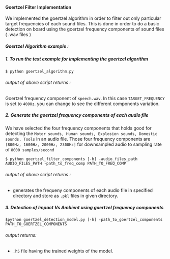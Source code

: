 #### Goertzel Filter Implementation

We implemented the goertzel algorithm in order to filter out only particular target frequencies of each sound files. This is done in order to do a basic detection on board using the goertzel frequency components of sound files ( .wav files )

##### Goertzel Algorithm example : 

##### 1. To run the test example for implementing the goertzel algorithm 

```
$ python goertzel_algorithm.py 
```

###### output of above script returns :
Goertzel frequency component of ```speech.wav```. In this case ```TARGET_FREQUENCY``` is set to ```400Hz```. you can change to see the different components variation.

##### 2. Generate the goertzel frequency components of each audio file 
We have selected the four frequency components that holds good for detecting the ```Motor sounds, Human sounds, Explosion sounds, Domestic sounds, Tools``` in an audio file. Those four frequency components are ```[800Hz, 1600Hz, 2000Hz, 2300Hz]``` for downsampled audio to sampling rate of ```8000 samples/second```

```
$ python goertzel_filter_components [-h] -audio_files_path AUDIO_FILES_PATH -path_to_freq_comp PATH_TO_FREQ_COMP
```

###### output of above script returns :
- generates the frequeny components of each audio file in specified directory and store as ```.pkl``` files in given directory.

##### 3. Detection of Impact Vs Ambient using goertzel frequency components
```
$python goertzel_detection_model.py [-h] -path_to_goertzel_components PATH_TO_GOERTZEL_COMPONENTS
```

###### output returns:
- ```.h5``` file having the trained weights of the model.

